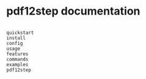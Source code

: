 # pdf12step documentation

```{include} README.md
```

```{toctree}
quickstart
install
config
usage
features
commands
examples
pdf12step
```
